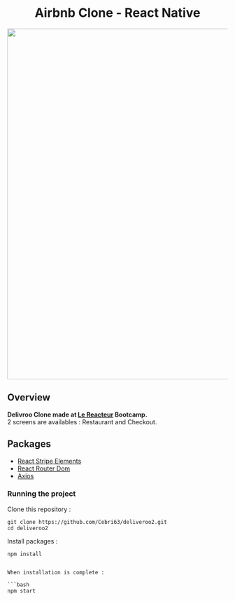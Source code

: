 <h1 align="center">
	Airbnb Clone - React Native
</h1>

<p align="center">
	<img src="https://github.com/Cebri63/deliveroo2/blob/master/preview/kapture.gif" width="800">
</p>

## Overview

**Delivroo Clone made at [Le Reacteur](https://www.lereacteur.io/) Bootcamp.**  
2 screens are availables : Restaurant and Checkout.

## Packages

- [React Stripe Elements](https://github.com/stripe/react-stripe-elements)
- [React Router Dom](https://reacttraining.com/react-router/web/guides/quick-start)
- [Axios](https://github.com/axios/axios)

### Running the project

Clone this repository :

```
git clone https://github.com/Cebri63/deliveroo2.git
cd deliveroo2
```

Install packages :

```
npm install
```

````

When installation is complete :

```bash
npm start
````
